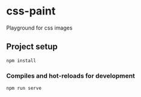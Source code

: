 # css-paint

Playground for css images

## Project setup
```
npm install
```

### Compiles and hot-reloads for development
```
npm run serve
```
